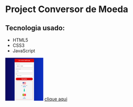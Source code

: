<h1>Project Conversor de Moeda
<h2>Tecnologia usado:</h2>
<ul>
  <li>HTML5
  <li>CSS3
    <li>JavaScript
</ul>
<img src="https://github.com/Joel-andrade/conversor-de-moedas/blob/main/assets/conversor-moedas1.png?raw=true" alt="conversor-moedas" width="120px" />
<a href="https://joel-andrade.github.io/conversor-de-moedas/">clique aqui </a>
